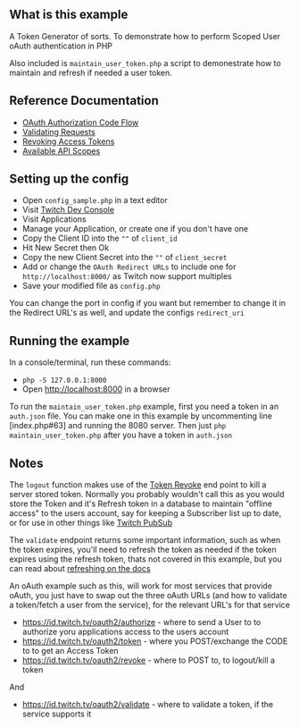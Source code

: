 ## What is this example

A Token Generator of sorts. To demonstrate how to perform Scoped User oAuth authentication in PHP

Also included is `maintain_user_token.php` a script to demonestrate how to maintain and refresh if needed a user token.

## Reference Documentation

- [OAuth Authorization Code Flow](https://dev.twitch.tv/docs/authentication/getting-tokens-oauth#oauth-authorization-code-flow)
- [Validating Requests](https://dev.twitch.tv/docs/authentication#validating-requests)
- [Revoking Access Tokens](https://dev.twitch.tv/docs/authentication#revoking-access-tokens)
- [Available API Scopes](https://dev.twitch.tv/docs/authentication#scopes)

## Setting up the config

- Open `config_sample.php` in a text editor
- Visit [Twitch Dev Console](https://dev.twitch.tv/console/)
- Visit Applications
- Manage your Application, or create one if you don't have one
- Copy the Client ID into the `""` of `client_id`
- Hit New Secret then Ok
- Copy the new Client Secret into the `""` of `client_secret`
- Add or change the `OAuth Redirect URLs` to include one for `http://localhost:8000/` as Twitch now support multiples
- Save your modified file as `config.php`

You can change the port in config if you want but remember to change it in the Redirect URL's as well, and update the configs `redirect_uri`

## Running the example

In a console/terminal, run these commands:

- `php -S 127.0.0.1:8000`
- Open [http://localhost:8000](http://localhost:8000) in a browser

To run the `maintain_user_token.php` example, first you need a token in an `auth.json` file.
You can make one in this example by uncommenting line [index.php#63] and running the 8080 server.
Then just `php maintain_user_token.php` after you have a token in `auth.json`

## Notes

The `logout` function makes use of the [Token Revoke](https://dev.twitch.tv/docs/authentication#revoking-access-tokens) end point to kill a server stored token. Normally you probably wouldn't call this as you would store the Token and it's Refresh token in a database to maintain "offline access" to the users account, say for keeping a Subscriber list up to date, or for use in other things like [Twitch PubSub](https://dev.twitch.tv/docs/pubsub)

The `validate` endpoint returns some important information, such as when the token expires, you'll need to refresh the token as needed if the token expires using the refresh token, thats not covered in this example, but you can read about [refreshing on the docs](https://dev.twitch.tv/docs/authentication#refreshing-access-tokens)

An oAuth example such as this, will work for most services that provide oAuth, you just have to swap out the three oAuth URLs (and how to validate a token/fetch a user from the service), for the relevant URL's for that service

- https://id.twitch.tv/oauth2/authorize - where to send a User to to authorize yoru applications access to the users account
- https://id.twitch.tv/oauth2/token - where you POST/exchange the CODE to to get an Access Token
- https://id.twitch.tv/oauth2/revoke - where to POST to, to logout/kill a token

And

- https://id.twitch.tv/oauth2/validate - where to validate a token, if the service supports it
